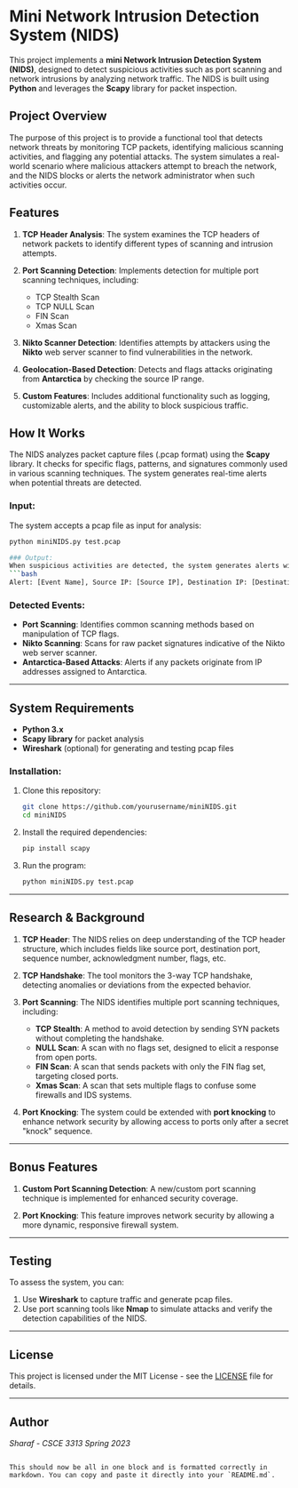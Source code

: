 # Mini Network Intrusion Detection System (NIDS)

This project implements a **mini Network Intrusion Detection System (NIDS)**, designed to detect suspicious activities such as port scanning and network intrusions by analyzing network traffic. The NIDS is built using **Python** and leverages the **Scapy** library for packet inspection.

## Project Overview

The purpose of this project is to provide a functional tool that detects network threats by monitoring TCP packets, identifying malicious scanning activities, and flagging any potential attacks. The system simulates a real-world scenario where malicious attackers attempt to breach the network, and the NIDS blocks or alerts the network administrator when such activities occur.

## Features

1. **TCP Header Analysis**: The system examines the TCP headers of network packets to identify different types of scanning and intrusion attempts.
   
2. **Port Scanning Detection**: Implements detection for multiple port scanning techniques, including:
   - TCP Stealth Scan
   - TCP NULL Scan
   - FIN Scan
   - Xmas Scan

3. **Nikto Scanner Detection**: Identifies attempts by attackers using the **Nikto** web server scanner to find vulnerabilities in the network.

4. **Geolocation-Based Detection**: Detects and flags attacks originating from **Antarctica** by checking the source IP range.

5. **Custom Features**: Includes additional functionality such as logging, customizable alerts, and the ability to block suspicious traffic.

## How It Works

The NIDS analyzes packet capture files (.pcap format) using the **Scapy** library. It checks for specific flags, patterns, and signatures commonly used in various scanning techniques. The system generates real-time alerts when potential threats are detected.

### Input:
The system accepts a pcap file as input for analysis:
```bash
python miniNIDS.py test.pcap

### Output:
When suspicious activities are detected, the system generates alerts with the following format:
```bash
Alert: [Event Name], Source IP: [Source IP], Destination IP: [Destination IP]
```

### Detected Events:
- **Port Scanning**: Identifies common scanning methods based on manipulation of TCP flags.
- **Nikto Scanning**: Scans for raw packet signatures indicative of the Nikto web server scanner.
- **Antarctica-Based Attacks**: Alerts if any packets originate from IP addresses assigned to Antarctica.

---

## System Requirements

- **Python 3.x**
- **Scapy library** for packet analysis
- **Wireshark** (optional) for generating and testing pcap files

### Installation:

1. Clone this repository:
   ```bash
   git clone https://github.com/yourusername/miniNIDS.git
   cd miniNIDS
   ```

2. Install the required dependencies:
   ```bash
   pip install scapy
   ```

3. Run the program:
   ```bash
   python miniNIDS.py test.pcap
   ```

---

## Research & Background

1. **TCP Header**: 
   The NIDS relies on deep understanding of the TCP header structure, which includes fields like source port, destination port, sequence number, acknowledgment number, flags, etc.

2. **TCP Handshake**:
   The tool monitors the 3-way TCP handshake, detecting anomalies or deviations from the expected behavior.

3. **Port Scanning**:
   The NIDS identifies multiple port scanning techniques, including:
   - **TCP Stealth**: A method to avoid detection by sending SYN packets without completing the handshake.
   - **NULL Scan**: A scan with no flags set, designed to elicit a response from open ports.
   - **FIN Scan**: A scan that sends packets with only the FIN flag set, targeting closed ports.
   - **Xmas Scan**: A scan that sets multiple flags to confuse some firewalls and IDS systems.

4. **Port Knocking**:
   The system could be extended with **port knocking** to enhance network security by allowing access to ports only after a secret "knock" sequence.

---

## Bonus Features

1. **Custom Port Scanning Detection**: 
   A new/custom port scanning technique is implemented for enhanced security coverage.

2. **Port Knocking**: 
   This feature improves network security by allowing a more dynamic, responsive firewall system.

---

## Testing

To assess the system, you can:
1. Use **Wireshark** to capture traffic and generate pcap files.
2. Use port scanning tools like **Nmap** to simulate attacks and verify the detection capabilities of the NIDS.

---

## License
This project is licensed under the MIT License - see the [LICENSE](LICENSE) file for details.

---

## Author
*Sharaf - CSCE 3313 Spring 2023*
```

This should now be all in one block and is formatted correctly in markdown. You can copy and paste it directly into your `README.md`.

